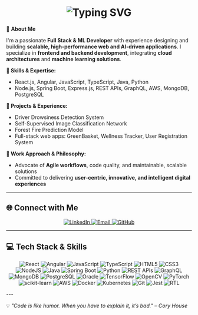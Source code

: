 <h1 align="center">
  <img src="https://readme-typing-svg.herokuapp.com?font=Fira+Code&weight=600&size=22&pause=1000&color=36BCF7&center=true&vCenter=true&width=435&lines=I'm+Mounika!;Full+Stack+Developer" alt="Typing SVG" />
</h1>

🚀 **About Me**  

I'm a passionate **Full Stack & ML Developer** with experience designing and building **scalable, high-performance web and AI-driven applications**. I specialize in **frontend and backend development**, integrating **cloud architectures** and **machine learning solutions**.  

**🔹 Skills & Expertise:**  
- React.js, Angular, JavaScript, TypeScript, Java, Python  
- Node.js, Spring Boot, Express.js, REST APIs, GraphQL, AWS, MongoDB, PostgreSQL  

**🔹 Projects & Experience:**  
- Driver Drowsiness Detection System  
- Self-Supervised Image Classification Network  
- Forest Fire Prediction Model  
- Full-stack web apps: GreenBasket, Wellness Tracker, User Registration System  

**🔹 Work Approach & Philosophy:**  
- Advocate of **Agile workflows**, code quality, and maintainable, scalable solutions  
- Committed to delivering **user-centric, innovative, and intelligent digital experiences**  

---

## 🌐 Connect with Me
<p align="center">
  <a href="www.linkedin.com/in/uppalapati-mounika">
    <img src="https://img.shields.io/badge/LinkedIn-%230077B5.svg?logo=linkedin&logoColor=white" alt="LinkedIn" />
  </a>
  <a href="mailto:uppalapati2001@gmail.com">
    <img src="https://img.shields.io/badge/Email-D14836?logo=gmail&logoColor=white" alt="Email" />
  </a>
  <a href="https://github.com/mounika1507">
    <img src="https://img.shields.io/badge/GitHub-181717.svg?logo=github&logoColor=white" alt="GitHub" />
  </a>
</p>

---
## 💻 Tech Stack & Skills

<p align="center">
  <!-- Frontend -->
  <img src="https://img.shields.io/badge/React-%2361DAFB.svg?style=for-the-badge&logo=react&logoColor=white" alt="React" />
  <img src="https://img.shields.io/badge/Angular-%23DD0031.svg?style=for-the-badge&logo=angular&logoColor=white" alt="Angular" />
  <img src="https://img.shields.io/badge/JavaScript-%23F7DF1E.svg?style=for-the-badge&logo=javascript&logoColor=black" alt="JavaScript" />
  <img src="https://img.shields.io/badge/TypeScript-%23007ACC.svg?style=for-the-badge&logo=typescript&logoColor=white" alt="TypeScript" />
  <img src="https://img.shields.io/badge/HTML5-E34F26?style=for-the-badge&logo=html5&logoColor=white" alt="HTML5" />
  <img src="https://img.shields.io/badge/CSS3-1572B6?style=for-the-badge&logo=css3&logoColor=white" alt="CSS3" />

  <!-- Backend -->
  <img src="https://img.shields.io/badge/Node.js-6DA55F?style=for-the-badge&logo=node.js&logoColor=white" alt="NodeJS" />
  <img src="https://img.shields.io/badge/Java-%23ED8B00.svg?style=for-the-badge&logo=openjdk&logoColor=white" alt="Java" />
  <img src="https://img.shields.io/badge/SpringBoot-%236DB33F.svg?style=for-the-badge&logo=springboot&logoColor=white" alt="Spring Boot" />
  <img src="https://img.shields.io/badge/Python-3776AB?style=for-the-badge&logo=python&logoColor=white" alt="Python" />
  <img src="https://img.shields.io/badge/REST%20APIs-6DB33F?style=for-the-badge" alt="REST APIs" />
  <img src="https://img.shields.io/badge/GraphQL-E10098?style=for-the-badge&logo=graphql&logoColor=white" alt="GraphQL" />

  <!-- Databases -->
  <img src="https://img.shields.io/badge/MongoDB-%234ea94b.svg?style=for-the-badge&logo=mongodb&logoColor=white" alt="MongoDB" />
  <img src="https://img.shields.io/badge/PostgreSQL-%23316192.svg?style=for-the-badge&logo=postgresql&logoColor=white" alt="PostgreSQL" />
  <img src="https://img.shields.io/badge/Oracle-F80000?style=for-the-badge&logo=oracle&logoColor=white" alt="Oracle" />

  <!-- Machine Learning / AI -->
  <img src="https://img.shields.io/badge/TensorFlow-%23FF6F00.svg?style=for-the-badge&logo=tensorflow&logoColor=white" alt="TensorFlow" />
  <img src="https://img.shields.io/badge/OpenCV-%23000000.svg?style=for-the-badge&logo=opencv&logoColor=white" alt="OpenCV" />
  <img src="https://img.shields.io/badge/PyTorch-%23EE4C2C.svg?style=for-the-badge&logo=pytorch&logoColor=white" alt="PyTorch" />
  <img src="https://img.shields.io/badge/scikit-learn-%23F7931E.svg?style=for-the-badge&logo=scikit-learn&logoColor=white" alt="scikit-learn" />

  <!-- Cloud & DevOps -->
  <img src="https://img.shields.io/badge/AWS-F7A600?style=for-the-badge&logo=amazon-aws&logoColor=white" alt="AWS" />
  <img src="https://img.shields.io/badge/Docker-%230db7ed?style=for-the-badge&logo=docker&logoColor=white" alt="Docker" />
  <img src="https://img.shields.io/badge/Kubernetes-%232496ED?style=for-the-badge&logo=kubernetes&logoColor=white" alt="Kubernetes" />
  <img src="https://img.shields.io/badge/Git-%23F05033.svg?style=for-the-badge&logo=git&logoColor=white" alt="Git" />

  <!-- Testing -->
  <img src="https://img.shields.io/badge/Jest-C21325?style=for-the-badge&logo=jest&logoColor=white" alt="Jest" />
  <img src="https://img.shields.io/badge/React%20Testing%20Library-E33332?style=for-the-badge&logo=testing-library&logoColor=white" alt="RTL" />

</p>
---

💡 _"Code is like humor. When you have to explain it, it’s bad." – Cory House_
